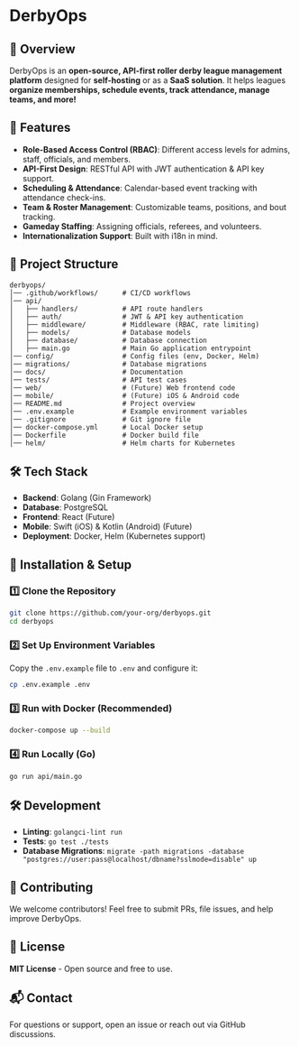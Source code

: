 # DerbyOps

## 📌 Overview
DerbyOps is an **open-source, API-first roller derby league management platform** designed for **self-hosting** or as a **SaaS solution**. It helps leagues **organize memberships, schedule events, track attendance, manage teams, and more!**

## 🚀 Features
- **Role-Based Access Control (RBAC)**: Different access levels for admins, staff, officials, and members.
- **API-First Design**: RESTful API with JWT authentication & API key support.
- **Scheduling & Attendance**: Calendar-based event tracking with attendance check-ins.
- **Team & Roster Management**: Customizable teams, positions, and bout tracking.
- **Gameday Staffing**: Assigning officials, referees, and volunteers.
- **Internationalization Support**: Built with i18n in mind.

## 📂 Project Structure
```
derbyops/
│── .github/workflows/      # CI/CD workflows
│── api/
│   ├── handlers/           # API route handlers
│   ├── auth/               # JWT & API key authentication
│   ├── middleware/         # Middleware (RBAC, rate limiting)
│   ├── models/             # Database models
│   ├── database/           # Database connection
│   ├── main.go             # Main Go application entrypoint
│── config/                 # Config files (env, Docker, Helm)
│── migrations/             # Database migrations
│── docs/                   # Documentation
│── tests/                  # API test cases
│── web/                    # (Future) Web frontend code
│── mobile/                 # (Future) iOS & Android code
│── README.md               # Project overview
│── .env.example            # Example environment variables
│── .gitignore              # Git ignore file
│── docker-compose.yml      # Local Docker setup
│── Dockerfile              # Docker build file
│── helm/                   # Helm charts for Kubernetes
```

## 🛠️ Tech Stack
- **Backend**: Golang (Gin Framework)
- **Database**: PostgreSQL
- **Frontend**: React (Future)
- **Mobile**: Swift (iOS) & Kotlin (Android) (Future)
- **Deployment**: Docker, Helm (Kubernetes support)

## 🔧 Installation & Setup
### **1️⃣ Clone the Repository**
```sh
git clone https://github.com/your-org/derbyops.git
cd derbyops
```

### **2️⃣ Set Up Environment Variables**
Copy the `.env.example` file to `.env` and configure it:
```sh
cp .env.example .env
```

### **3️⃣ Run with Docker (Recommended)**
```sh
docker-compose up --build
```

### **4️⃣ Run Locally (Go)**
```sh
go run api/main.go
```

## 🛠️ Development
- **Linting**: `golangci-lint run`
- **Tests**: `go test ./tests`
- **Database Migrations**: `migrate -path migrations -database "postgres://user:pass@localhost/dbname?sslmode=disable" up`

## 🤝 Contributing
We welcome contributors! Feel free to submit PRs, file issues, and help improve DerbyOps.

## 📜 License
**MIT License** - Open source and free to use.

## 📬 Contact
For questions or support, open an issue or reach out via GitHub discussions.